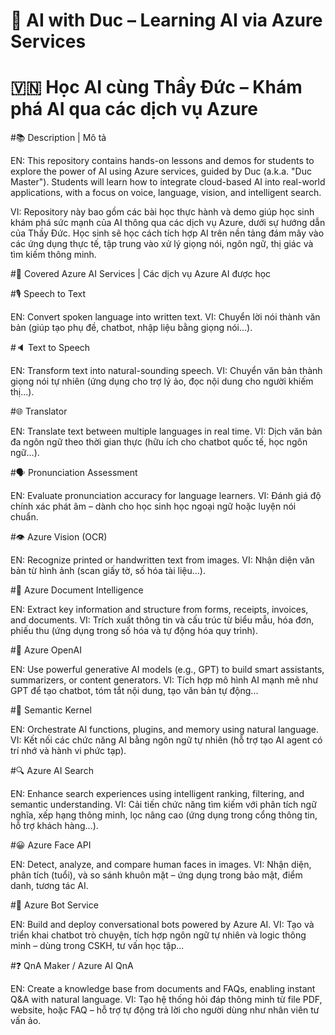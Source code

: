 # 📘 AI with Duc – Learning AI via Azure Services
# 🇻🇳 Học AI cùng Thầy Đức – Khám phá AI qua các dịch vụ Azure

#📚 Description | Mô tả

EN:
This repository contains hands-on lessons and demos for students to explore the power of AI using Azure services, guided by Duc (a.k.a. "Duc Master").
Students will learn how to integrate cloud-based AI into real-world applications, with a focus on voice, language, vision, and intelligent search.

VI:
Repository này bao gồm các bài học thực hành và demo giúp học sinh khám phá sức mạnh của AI thông qua các dịch vụ Azure, dưới sự hướng dẫn của Thầy Đức.
Học sinh sẽ học cách tích hợp AI trên nền tảng đám mây vào các ứng dụng thực tế, tập trung vào xử lý giọng nói, ngôn ngữ, thị giác và tìm kiếm thông minh.

#🧠 Covered Azure AI Services | Các dịch vụ Azure AI được học

#🎙️ Speech to Text

EN: Convert spoken language into written text.
VI: Chuyển lời nói thành văn bản (giúp tạo phụ đề, chatbot, nhập liệu bằng giọng nói...).

#🔈 Text to Speech

EN: Transform text into natural-sounding speech.
VI: Chuyển văn bản thành giọng nói tự nhiên (ứng dụng cho trợ lý ảo, đọc nội dung cho người khiếm thị...).

#🌐 Translator

EN: Translate text between multiple languages in real time.
VI: Dịch văn bản đa ngôn ngữ theo thời gian thực (hữu ích cho chatbot quốc tế, học ngôn ngữ...).

#🗣️ Pronunciation Assessment

EN: Evaluate pronunciation accuracy for language learners.
VI: Đánh giá độ chính xác phát âm – dành cho học sinh học ngoại ngữ hoặc luyện nói chuẩn.

#👁️ Azure Vision (OCR)

EN: Recognize printed or handwritten text from images.
VI: Nhận diện văn bản từ hình ảnh (scan giấy tờ, số hóa tài liệu...).

#🧾 Azure Document Intelligence

EN: Extract key information and structure from forms, receipts, invoices, and documents.
VI: Trích xuất thông tin và cấu trúc từ biểu mẫu, hóa đơn, phiếu thu (ứng dụng trong số hóa và tự động hóa quy trình).

#🧠 Azure OpenAI

EN: Use powerful generative AI models (e.g., GPT) to build smart assistants, summarizers, or content generators.
VI: Tích hợp mô hình AI mạnh mẽ như GPT để tạo chatbot, tóm tắt nội dung, tạo văn bản tự động...

#🧩 Semantic Kernel

EN: Orchestrate AI functions, plugins, and memory using natural language.
VI: Kết nối các chức năng AI bằng ngôn ngữ tự nhiên (hỗ trợ tạo AI agent có trí nhớ và hành vi phức tạp).

#🔍 Azure AI Search

EN: Enhance search experiences using intelligent ranking, filtering, and semantic understanding.
VI: Cải tiến chức năng tìm kiếm với phân tích ngữ nghĩa, xếp hạng thông minh, lọc nâng cao (ứng dụng trong cổng thông tin, hỗ trợ khách hàng...).

#😀 Azure Face API

EN: Detect, analyze, and compare human faces in images.
VI: Nhận diện, phân tích (tuổi), và so sánh khuôn mặt – ứng dụng trong bảo mật, điểm danh, tương tác AI.

#🤖 Azure Bot Service

EN: Build and deploy conversational bots powered by Azure AI.
VI: Tạo và triển khai chatbot trò chuyện, tích hợp ngôn ngữ tự nhiên và logic thông minh – dùng trong CSKH, tư vấn học tập...

#❓ QnA Maker / Azure AI QnA

EN: Create a knowledge base from documents and FAQs, enabling instant Q&A with natural language.
VI: Tạo hệ thống hỏi đáp thông minh từ file PDF, website, hoặc FAQ – hỗ trợ tự động trả lời cho người dùng như nhân viên tư vấn ảo.



